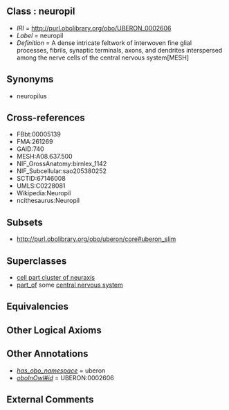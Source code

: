 
## Class : neuropil

 * *IRI* = http://purl.obolibrary.org/obo/UBERON_0002606
 * *Label* = neuropil
 * *Definition* = A dense intricate feltwork of interwoven fine glial processes, fibrils, synaptic terminals, axons, and dendrites interspersed among the nerve cells of the central nervous system[MESH]

## Synonyms

 * neuropilus

## Cross-references

 * FBbt:00005139
 * FMA:261269
 * GAID:740
 * MESH:A08.637.500
 * NIF_GrossAnatomy:birnlex_1142
 * NIF_Subcellular:sao205380252
 * SCTID:67146008
 * UMLS:C0228081
 * Wikipedia:Neuropil
 * ncithesaurus:Neuropil

## Subsets

 * http://purl.obolibrary.org/obo/uberon/core#uberon_slim

## Superclasses

 * [cell part cluster of neuraxis](../../UBERON/15/UBERON_0011215.md)
 * [part_of](../../BFO/50/BFO_0000050.md) some [central nervous system](../../UBERON/17/UBERON_0001017.md)

## Equivalencies


## Other Logical Axioms


## Other Annotations

 * *[has_obo_namespace](../../ce/oboInOwl#hasOBONamespace.md)* = uberon
 * *[oboInOwl#id](../../id/oboInOwl#id.md)* = UBERON:0002606

## External Comments

